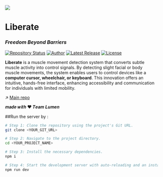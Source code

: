 # ![](./assets/liberatelogo.jpeg)

# **Liberate**  
### *Freedom Beyond Barriers*  

[![Repository Status](https://img.shields.io/badge/Repository%20Status-Prototype-dark%20green.svg)](https://github.com/aaromalonline/liberate)
[![Author](https://img.shields.io/badge/Author-Aaromal%20A-purple.svg)](https://www.linkedin.com/in/aaromalonline/)
[![Latest Release](https://img.shields.io/badge/Latest%20Release-11%20Feb%202025-yellow.svg)](https://github.com/aaromalonline/liberate)
<a href="https://github.com/aaromalonline/liberate/blob/master/LICENSE"><img alt="License" src="http://img.shields.io/:license-mit-blue.svg?style=flat-square?style=flat-square" /></a>

**Liberate** is a muscle movement detection system that converts subtle muscle activity into control signals. By detecting slight facial or body muscle movements, the system enables users to control devices like a **computer cursor, wheelchair, or keyboard**. This innovation offers an intuitive, hands-free interface, enhancing accessibility and communication for individuals with limited mobility.

↗️ [Main repo]([https://www.canva.com/design/DAGgiwwJF50/0pNmzq6Z0drq8x91x3Nejg/view](https://github.com/aaromalonline/liberate))

𝒎𝒂𝒅𝒆 𝒘𝒊𝒕𝒉 ❤️ 𝑻𝒆𝒂𝒎 𝑳𝒖𝒎𝒆𝒏 


##Run the server by :

```sh
# Step 1: Clone the repository using the project's Git URL.
git clone <YOUR_GIT_URL>

# Step 2: Navigate to the project directory.
cd <YOUR_PROJECT_NAME>

# Step 3: Install the necessary dependencies.
npm i

# Step 4: Start the development server with auto-reloading and an instant preview.
npm run dev
```

